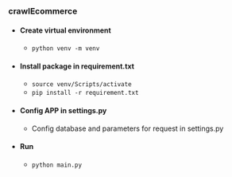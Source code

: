### crawlEcommerce
- #### Create virtual environment 
    * ``` python venv -m venv ```
- #### Install package in requirement.txt
    * ``` source venv/Scripts/activate ```
    * ``` pip install -r requirement.txt ```
- #### Config APP in settings.py
    * Config database and parameters for request in settings.py
- #### Run
    * ``` python main.py ```
